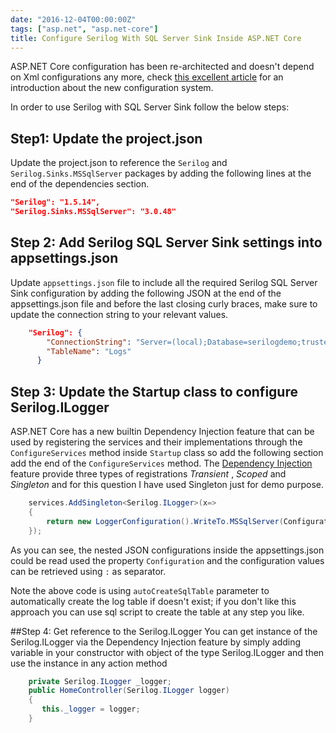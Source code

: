 ```yaml
---
date: "2016-12-04T00:00:00Z"
tags: ["asp.net", "asp.net-core"]
title: Configure Serilog With SQL Server Sink Inside ASP.NET Core
---
```


ASP.NET Core configuration has been re-architected and doesn't depend on Xml configurations any more, check [this excellent article](http://docs.asp.net/en/latest/fundamentals/configuration.html) for an introduction about the new configuration system.

In order to use Serilog with SQL Server Sink follow the below steps:
## Step1: Update the project.json
Update the project.json to reference the `Serilog` and `Serilog.Sinks.MSSqlServer` packages by adding the following lines at the end of the dependencies section.

```json
"Serilog": "1.5.14",
"Serilog.Sinks.MSSqlServer": "3.0.48"
```

## Step 2: Add Serilog SQL Server Sink settings into appsettings.json
Update `appsettings.json` file to include all the required Serilog SQL Server Sink configuration by adding the following JSON at the end of the appsettings.json file and before the last closing curly braces, make sure to update the connection string to your relevant values.

```json
    "Serilog": {
        "ConnectionString": "Server=(local);Database=serilogdemo;trusted_connection=true",
        "TableName": "Logs"
      }
```

## Step 3: Update the Startup class to configure Serilog.ILogger
ASP.NET Core has a new builtin Dependency Injection feature that can be used by  registering the services and their implementations through the `ConfigureServices` method inside `Startup` class so add the following section add the end of the `ConfigureServices` method. The [Dependency Injection](http://docs.asp.net/en/latest/fundamentals/dependency-injection.html) feature provide three types of registrations *Transient* , *Scoped* and *Singleton* and for this question I have used Singleton just for demo purpose.

```csharp
    services.AddSingleton<Serilog.ILogger>(x=>
    {
        return new LoggerConfiguration().WriteTo.MSSqlServer(Configuration["Serilog:ConnectionString"], Configuration["Serilog:TableName"],autoCreateSqlTable:true).CreateLogger();
    });
```
As you can see, the nested JSON configurations inside the appsettings.json could be read used the property `Configuration` and the configuration values can be retrieved using `:` as separator.

Note the above code is using `autoCreateSqlTable` parameter to automatically create the log table if doesn't exist; if you don't like this approach you can use sql script to create the table at any step you like.

##Step 4: Get reference to the Serilog.ILogger
You can get instance of the Serilog.ILogger via the Dependency Injection feature by simply adding variable in your constructor with object of the type Serilog.ILogger and then use the instance in any action method

```csharp
    private Serilog.ILogger _logger;
    public HomeController(Serilog.ILogger logger)
    {
       this._logger = logger;
    }
```

